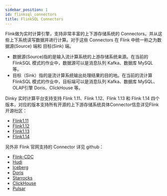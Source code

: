 ```yaml
---
sidebar_position: 1
id: flinksql_connectors
title: FlinkSQL Connectors
---
```




Flink做为实时计算引擎，支持非常丰富的上下游存储系统的 Connectors。并从这些上下系统读写数据并进行计算。对于这些 Connectors 在 Flink 中统一称之为数据源(Source) 端和 目标(Sink) 端。

- 数据源(Source)指的是输入流计算系统的上游存储系统来源。在当前的 FlinkSQL 模式的作业中，数据源可以是消息队列 Kafka、数据库 MySQL 等。
- 目标（Sink）指的是流计算系统输出处理结果的目的地。在当前的流计算  FlinkSQL  模式的作业中，目标端可以是消息队列 Kafka、数据库 MySQL、OLAP引擎 Doris、ClickHouse 等。

Dinky 实时计算平台支持支持 Flink 1.11、Flink 1.12、Flink 1.13 和 Flink 1.14 四个版本，对应的版本支持所有开源的上下游存储系统具体Connector信息详见Flink开源社区：

- [Flink1.11](https://nightlies.apache.org/flink/flink-docs-release-1.11/dev/table/connectors/)
- [Flink1.12](https://nightlies.apache.org/flink/flink-docs-release-1.12/dev/table/connectors/)
- [Flink1.13](https://nightlies.apache.org/flink/flink-docs-release-1.13/docs/connectors/table/overview/)
- [Flink1.14](https://nightlies.apache.org/flink/flink-docs-release-1.14/docs/connectors/table/overview/)

另外非 Flink 官网支持的 Connector 详见 github：

- [Flink-CDC](https://github.com/ververica/flink-cdc-connectors/releases/)
- [Hudi](https://github.com/apache/hudi/releases)
- [Iceberg](https://github.com/apache/iceberg/releases)
- [Doris](https://github.com/apache/incubator-doris-flink-connector/tags)
- [Starrocks](https://github.com/StarRocks/flink-connector-starrocks/releases)
- [ClickHouse](https://github.com/itinycheng/flink-connector-clickhouse)
- [Pulsar](https://github.com/streamnative/pulsar-flink/releases)